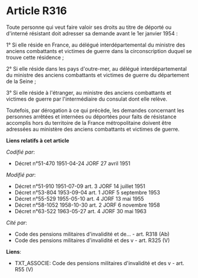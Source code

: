 # Article R316

Toute personne qui veut faire valoir ses droits au titre de déporté ou d'interné résistant doit adresser sa demande avant le
1er janvier 1954 :

1° Si elle réside en France, au délégué interdépartemental du ministre des anciens combattants et victimes de guerre dans la
circonscription duquel se trouve cette résidence ;

2° Si elle réside dans les pays d'outre-mer, au délégué interdépartemental du ministre des anciens combattants et victimes de
guerre du département de la Seine ;

3° Si elle réside à l'étranger, au ministre des anciens combattants et victimes de guerre par l'intermédiaire du consulat
dont elle relève.

Toutefois, par dérogation à ce qui précède, les demandes concernant les personnes arrêtées et internées ou déportées pour
faits de résistance accomplis hors du territoire de la France métropolitaine doivent être adressées au ministère des anciens
combattants et victimes de guerre.

**Liens relatifs à cet article**

_Codifié par_:

  - Décret n°51-470 1951-04-24 JORF 27 avril 1951

_Modifié par_:

  - Décret n°51-910 1951-07-09 art. 3 JORF 14 juillet 1951
  - Décret n°53-804 1953-09-04 art. 1 JORF 5 septembre 1953
  - Décret n°55-529 1955-05-10 art. 4 JORF 13 mai 1955
  - Décret n°58-1052 1958-10-30 art. 2 JORF 6 novembre 1958
  - Décret n°63-522 1963-05-27 art. 4 JORF 30 mai 1963

_Cité par_:

  - Code des pensions militaires d'invalidité et de... - art. R318 (Ab)
  - Code des pensions militaires d'invalidité et des v - art. R325 (V)

**Liens**:

  - TXT_ASSOCIE: Code des pensions militaires d'invalidité et des v - art. R55 (V)
